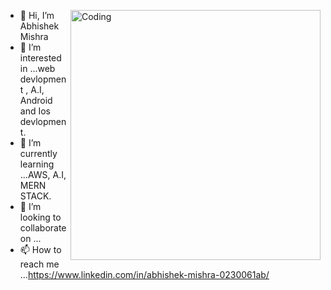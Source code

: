 <img align="right" alt="Coding" width="400" src="add your link 
  here">





- 👋 Hi, I’m Abhishek Mishra
- 👀 I’m interested in ...web devlopment , A.I, Android and Ios devlopment.
- 🌱 I’m currently learning ...AWS, A.I, MERN STACK.
- 💞️ I’m looking to collaborate on ...
- 📫 How to reach me ...https://www.linkedin.com/in/abhishek-mishra-0230061ab/

<!---
AbhiMishra-Now/AbhiMishra-Now is a Computer science engineer currently working on my✨ own project ✨ repository because its `README.md` (this file) appears on your GitHub profile.
You can click the Preview link to take a look at your changes.
--->
